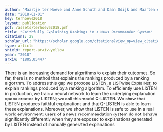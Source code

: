 ```yaml
---
author: "Maartje ter Hoeve and Anne Schuth and Daan Odijk and Maarten de Rijke"
date: "2018-01-01"
key: terhoeve2018
layout: publication
pdf: /assets/terhoeve2018.pdf
title: "Faithfully Explaining Rankings in a News Recommender System"
citations: 29
scholar_url: "https://scholar.google.com/citations?view_op=view_citation&hl=en&user=Y3ahb_wAAAAJ&pagesize=100&citation_for_view=Y3ahb_wAAAAJ:FPJr55Dyh1AC"
type: article
shield: report-arXiv-yellow
year: "2018"
arxiv: "1805.05447"
---
```


There is an increasing demand for algorithms to explain their outcomes. So far, there is no method that explains the
rankings produced by a ranking algorithm. To address this gap we propose LISTEN, a LISTwise ExplaiNer, to explain
rankings produced by a ranking algorithm. To efficiently use LISTEN in production, we train a neural network to learn
the underlying explanation space created by LISTEN; we call this model Q-LISTEN. We show that LISTEN produces faithful
explanations and that Q-LISTEN is able to learn these explanations. Moreover, we show that LISTEN is safe to use in a
real world environment: users of a news recommendation system do not behave significantly differently when they are
exposed to explanations generated by LISTEN instead of manually generated explanations.
